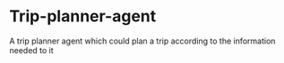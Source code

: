 # Trip-planner-agent
A trip planner agent which could plan a trip according to the information needed to it
